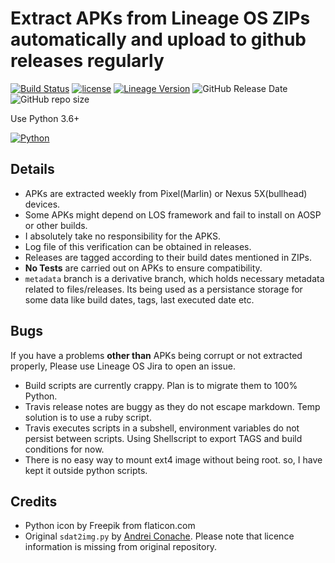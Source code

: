 # Extract APKs from Lineage OS ZIPs automatically and upload to github releases regularly

[![Build Status](https://travis-ci.com/tprasadtp/lineageos-apk-extractor.svg?branch=master)](https://travis-ci.org/tprasadtp/lineageos-apk-extractor)
[![license](https://img.shields.io/github/license/tprasadtp/lineageos-apk-extractor.svg?style=flat)](https://github.com/tprasadtp//blob/master/LICENSE)
[![Lineage Version](https://img.shields.io/badge/dynamic/json.svg?label=Lineage%20Build&style=flat&url=https://raw.githubusercontent.com/tprasadtp/lineageos-apk-extractor/metadata/release.json&query=lineage.build)](https://github.com/tprasadtp/lineageos-apk-extractor/releases/latest)
![GitHub Release Date](https://img.shields.io/github/release-datetprasadtp/lineageos-apk-extractor.svg)
![GitHub repo size](https://img.shields.io/github/repo-size/tprasadtp/lineageos-apk-extractor.svg?style=flat)

Use Python 3.6+

[![Python](https://static.prasadt.com/logo64/python.png)](lineageos-apk-extractor)

## Details

- APKs are extracted weekly from Pixel(Marlin) or Nexus 5X(bullhead) devices.
- Some APKs might depend on LOS framework and fail to install on AOSP or other builds.
- I absolutely take no responsibility for the APKS.
- Log file of this verification can be obtained in releases.
- Releases are tagged according to their build dates mentioned in ZIPs.
- **No Tests** are carried out on APKs to ensure compatibility.
- `metadata` branch is a derivative branch, which holds necessary metadata related to  files/releases. Its being used as a persistance storage for some data like build  dates, tags, last executed date etc.

## Bugs

If you have a problems **other than** APKs being corrupt or not extracted properly, Please use Lineage OS Jira to open an issue.

- Build scripts are currently crappy. Plan is to migrate them to 100% Python.
- Travis release notes are buggy as they do not escape markdown. Temp solution is to use a ruby script.
- Travis executes scripts in a subshell, environment variables do not persist between scripts. Using Shellscript to export TAGS and build conditions for now.
- There is no easy way to mount ext4 image without being root. so, I have kept it outside python scripts.

## Credits

- Python icon by Freepik from flaticon.com
- Original `sdat2img.py` by [Andrei Conache](https://github.com/xpirt/sdat2img). Please note that licence information is missing from original repository.